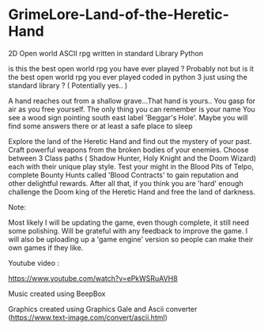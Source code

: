 # GrimeLore-Land-of-the-Heretic-Hand
2D Open world ASCII rpg written in standard Library Python 


is this the best open world rpg you have ever played ? Probably not but is it the best open world rpg you ever played coded in python 3 just using the standard library ? ( Potentially yes.. ) 

A hand reaches out from a shallow grave...That hand is yours.. You gasp for air as you free yourself. The only thing you can remember is your name
You see a wood sign pointing south east label 'Beggar's Hole'. Maybe you will find some answers there or at least a safe place to sleep

Explore the land of the Heretic Hand and find out the mystery of your past. Craft powerful weapons from the broken bodies of your enemies. Choose between 3 Class paths ( Shadow Hunter, Holy Knight and the Doom Wizard) each with their unique play style. Test your might in the Blood Pits of Telpo, complete Bounty Hunts called 'Blood Contracts' to gain reputation and other delightful rewards. After all that, if you think you are 'hard' enough challenge the Doom king of the Heretic Hand and free the land of darkness. 


Note:

Most likely I will be updating the game, even though complete, it still need some polishing. Will be grateful with any feedback to improve the game. I will also be uploading up a  'game engine' version so people can make their own games if they like.  

Youtube video : 

https://www.youtube.com/watch?v=ePkWSRuAVH8

Music created using BeepBox 

Graphics created using Graphics Gale and Ascii converter (https://www.text-image.com/convert/ascii.html) 
